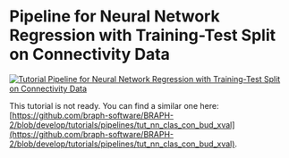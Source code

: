 # Pipeline for Neural Network Regression with Training-Test Split on Connectivity Data

[![Tutorial Pipeline for Neural Network Regression with Training-Test Split on Connectivity Data](https://img.shields.io/badge/PDF-Download-red?style=flat-square&logo=adobe-acrobat-reader)](tut_nn_reg_con_data_split.pdf)

This tutorial is not ready. You can find a similar one here: [https://github.com/braph-software/BRAPH-2/blob/develop/tutorials/pipelines/tut_nn_clas_con_bud_xval](https://github.com/braph-software/BRAPH-2/blob/develop/tutorials/pipelines/tut_nn_clas_con_bud_xval).

